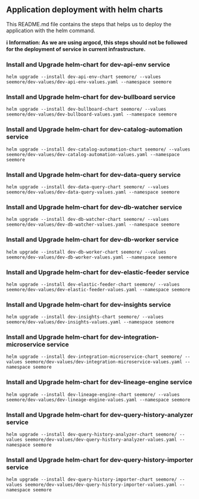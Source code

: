 ## Application deployment with helm charts

This README.md file contains the steps that helps us to deploy the application with the helm command. 


**ℹ️ Information: As we are using argocd, this steps should not be followed for the deployment of service in current infrastructure.**



### Install and Upgrade helm-chart for dev-api-env service
```
helm upgrade --install dev-api-env-chart seemore/ --values seemore/dev-values/dev-api-env-values.yaml --namespace seemore
```

### Install and Upgrade helm-chart for dev-bullboard service
```
helm upgrade --install dev-bullboard-chart seemore/ --values seemore/dev-values/dev-bullboard-values.yaml --namespace seemore
```

### Install and Upgrade helm-chart for dev-catalog-automation service
```
helm upgrade --install dev-catalog-automation-chart seemore/ --values seemore/dev-values/dev-catalog-automation-values.yaml --namespace seemore
```

### Install and Upgrade helm-chart for dev-data-query service
```
helm upgrade --install dev-data-query-chart seemore/ --values seemore/dev-values/dev-data-query-values.yaml --namespace seemore
```

### Install and Upgrade helm-chart for dev-db-watcher service
```
helm upgrade --install dev-db-watcher-chart seemore/ --values seemore/dev-values/dev-db-watcher-values.yaml --namespace seemore
```

### Install and Upgrade helm-chart for dev-db-worker service
```
helm upgrade --install dev-db-worker-chart seemore/ --values seemore/dev-values/dev-db-worker-values.yaml --namespace seemore
```

### Install and Upgrade helm-chart for dev-elastic-feeder service
```
helm upgrade --install dev-elastic-feeder-chart seemore/ --values seemore/dev-values/dev-elastic-feeder-values.yaml --namespace seemore
```

### Install and Upgrade helm-chart for dev-insights service
```
helm upgrade --install dev-insights-chart seemore/ --values seemore/dev-values/dev-insights-values.yaml --namespace seemore
```

### Install and Upgrade helm-chart for dev-integration-microservice service
```
helm upgrade --install dev-integration-microservice-chart seemore/ --values seemore/dev-values/dev-integration-microservice-values.yaml --namespace seemore
```

### Install and Upgrade helm-chart for dev-lineage-engine service
```
helm upgrade --install dev-lineage-engine-chart seemore/ --values seemore/dev-values/dev-lineage-engine-values.yaml --namespace seemore
```

### Install and Upgrade helm-chart for dev-query-history-analyzer service
```
helm upgrade --install dev-query-history-analyzer-chart seemore/ --values seemore/dev-values/dev-query-history-analyzer-values.yaml --namespace seemore
```

### Install and Upgrade helm-chart for dev-query-history-importer service
```
helm upgrade --install dev-query-history-importer-chart seemore/ --values seemore/dev-values/dev-query-history-importer-values.yaml --namespace seemore
```